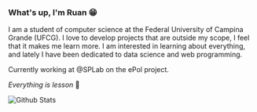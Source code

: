 ### What's up, I'm Ruan :grin:

I am a student of computer science at the Federal University of Campina Grande (UFCG). I love to develop projects that are outside my scope, I feel that it makes me learn more. I am interested in learning about everything, and lately I have been dedicated to data science and web programming.


Currently working at @SPLab on the ePol project.


*Everything is lesson* :rocket:


<img align='center' alt='Github Stats' src='https://github-readme-stats.vercel.app/api?username=ruangoa&hide=issues&show_icons=true&theme=onedark' title='GitHub Stats' />
